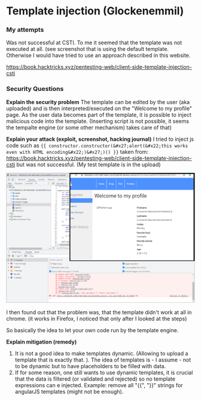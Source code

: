 # Template injection (Glockenemmil)

### My attempts

Was not successful at CSTI. To me it seemed that the template was not executed at all.  (see screenshot that is using the default template. 
Otherwise I would have tried to use an approach described in this website.

https://book.hacktricks.xyz/pentesting-web/client-side-template-injection-csti

### Security Questions


**Explain the security problem**
The template can be edited by the user (aka uploaded) and is then interpreted/executed on the "Welcome to my profile" page. 
As the user data becomes part of the template, it is possible to inject malicious code into the template.
(Inserting script is not possible, it seems the tempalte engine (or some other mechanism) takes care of that)

**Explain your attack (exploit, screenshot, hacking journal)**
I tried to inject js code such as `{{ constructor.constructor(&#x27;alert(&#x22;this works even with HTML encoding&#x22;)&#x27;)() }}` 
taken from:  https://book.hacktricks.xyz/pentesting-web/client-side-template-injection-csti but was not successful. (My test template is in the upload)

![Default template not working](AngularJSTemplateNotWorkingInChrome.png)

I then found out that the problem was, that the template didn't work at all in chrome. (it works in Firefox, I noticed that only after I looked at the steps)

So basically the idea to let your own code run by the template engine. 



**Explain mitigation (remedy)**
1.  It is not a good idea to make templates dynamic. (Allowing to upload a template that is exactly that. ). The idea of templates is - I assume - not to be dynamic but to have placeholders to be filled with data. 
2. If for some reason, one still wants to use dynamic templates, it is crucial that the data is filtered (or validated and rejected) so no template expressions can e injected. Example: remove all "{{", "}}" strings for angularJS templates (might not be enough). 

